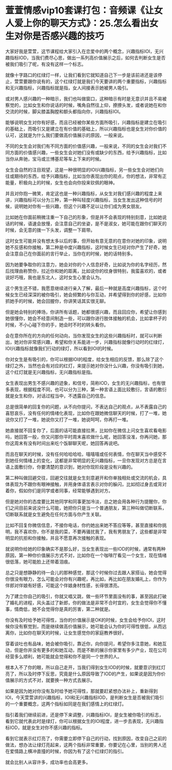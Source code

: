 # 萱萱情感vip10套课打包：音频课《让女人爱上你的聊天方式》：25.怎么看出女生对你是否感兴趣的技巧

大家好我是萱萱，这节课程给大家引入在恋爱中的两个概念，兴趣指标IOI，无兴趣指标IOD，当我们费尽心思，做出一系列高价值展示之后，如何去判断女生是否被我们吸引了呢，有没有这样一个标志。

就像十字路口的红绿灯一样，让我们看到它就知道自己下一步是该前进还是该停止，萱萱要跟你说有的，这个红绿灯就是我们今天要讲的两个重要指标，兴趣指标和无兴趣指标，兴趣指标就是指，女人间接表示她被男人吸引。

或对男人感兴趣的一种暗示，我们也叫做窗口，这种暗示有时是无意识并且不易被察觉的，比如女生和你说话的时候，嘴角自然往上仰，撩撩头发，或者说她在和你交流的时候，脚尖膝盖胸膛和额头都指向你，兴趣指标IOI。

能够说明女生对你有好感，而且已经被你某些方面所吸引，兴趣指标是建立在吸引的基础上，而吸引又是建立在有价值的基础上，所以兴趣指标也是女生对你价值的认可，这就是为什么我们要做高价值展示的原因，一般来说。

不同的女生会对我们有不同方面的价值感兴趣，一般来说，不同的女生会对我们不同方面的价值感兴趣，一些女生会对她们没有或缺少的东西，给予兴趣指标，比如当你从奔驰，宝马或兰博基尼等车上下来的时候。

女生会自然的注目观望，这是一种很明显的IOI兴趣指标，另一些女生会对她们向往或期待的东西，给予兴趣指标，比如当你表现出你的观点，你的想法，非常有正能量，积极向上的时候，女生也会向你投来钦佩的眼神。

并且对你抱一微笑，肯定这也是一种兴趣指标，从女生对我们感兴趣的程度上来讲，兴趣指标可以分为三种，第一种叫轻度兴趣指标，当女生发出这种信号的时候，说明她对你有一些兴趣，但这个兴趣不足以让你们成为男女朋友。

比如她在你面前稍微注重一下自己的形象，但是并不会表现的特别刻意，比如她说话的时候，语速会放慢，会注意自己的坐姿，是不是淑女，她可能在跟你们聊天的时候，会无意的拨一下头发，调整一下肩带。

这时女生可能并没有想太多以后的事，但开始有意无意的在意你对她的印象，说明她不反感和你接触，第二种是中度兴趣指标，这时候女生已经对你产生了好奇，她会注意自己在你面前的言行举止，当你在的时候，她的话特别多。

因为她要争取你的注意力，她会对你的个人信息好奇，比如说为你的名字经历，然后找理由称赞你，拉近你和她的距离，比如说你的纹身很特别，我蛮喜欢的，或者说好巧哦，我也是东北人，这时女生心里会认为。

这个男生还不错，我愿意继续进行亲入了解，最后一种就是高度兴趣指标，这个时候女生已经深深的被你吸引，她会频繁的与你互动，并希望得到你的好感，比如你抓她手的时候，她会回握你，你讲笑话其实很无聊。

但是她会特别的捧场，你讲所有话题，她都很感兴趣，而且回应你，希望让你感到她很懂你，她会不经意间制造一些，可以跟你进行肢体接触的机会，比如拿杯子的时候，不小心碰下你的手，她会时不时的转头看你。

会在意你所在的方向的任何动向，当你发现女生的这些兴趣指标时，就可以判断出，她对你非常感兴趣，希望和你关系能进一步，兴趣指标就像行动时的红绿灯，IOI兴趣指标就像我们行动的绿灯，所以看到IOI的时候。

你对女生是有吸引的，你可以根据IOI的程度，给女生相应的反馈，那么除了这个绿灯之外，当然也会有对应的红灯，来提示她对你没什么兴趣，你没有吸引到她，这个红灯就是无兴趣指标，无兴趣指标是指。

女生表现出男生不感兴趣的迹象，和信号，简称IOD，女生的无兴趣指标，也有很多表现，根据程度不同，也可以分为三种，第一种言语上面比较敷衍，言语的敷衍就是女生和你，对话过程当中，不透露自己的信息。

总是很简单的回复你的问题，从不向你提问，不表达自己的观点，从不表露自己的喜怒哀乐，没有任何的情绪化表现，比如你在跟她微信聊天的时候，打了一堆，她说你又打了一堆，她说你又打了一堆，她说呵呵，你再打一堆。

她直接就不回复你了，后面的话可能直接拉黑，比如你在微信上问女生喜欢看电影吗，她回答一般，你又问那你平时周末喜欢做什么呢，她回答没准，你再问她，那你这周末有没有时间出来吃个饭聊聊天呢，她回答再说吧。

而且在聊天的时候，没有任何哈哈哈哈，嘻嘻嘻或任何表情，你在聊天当中感受不到她任何情绪上的变化，这都是非常明显的无兴趣指标，一旦你发现对方总是在言语上面敷衍你，你要清楚的意识到，她对你现阶段是没有兴趣的。

第二种叫做回避交往，回避交往就是女生刻意避开和你单独相处或交流的机会，具体表现为不跟你有眼神接触，并用身体语言表示对你的躲闪，比如彻过身去或背对着你，假如你们是同学或者同事，经常能够遇到对方。

但是她对你的态度要比其他同学和同事更加冷淡，总之她会用各种行为提醒你，你们之间目前来说没什么可能，她把你只是当一个普通朋友，第三种叫做切断联系，切断联系就是女生避免在任何方面与你产生关联。

比如不回复你微信信息，不接你电话，你约她出来她不答应等等，甚至直接和你挑明，我不喜欢你，你不是我的菜，不要再骚扰我了，我有男朋友了，这些都是非常明显的抗拒和你接触，并且不愿意再次接触的表现。

就说明你给她的印象确实不是那么好，当女生表现出一些IOD的时候，通常有两种原因，第一种你价值展示方式不对，比如你在一个咖啡厅看见一个女生，现在情绪很低落，她可能脸上还带着泪痕。

总之只是想静静的待一会儿的那种感觉，那这个时候你过去跟人家搭讪，她会觉得你很没有眼力，怎么可能会对你有兴趣呢，再比如，再比如在朋友婚礼上，你作为伴郎对伴娘有好感，可能这个伴娘身材性感，长得很漂亮。

为了建立你自己的吸引，你就又唱又跳，做一些环节里面没有的事，甚至因此打破了婚礼的进程，风头盖过了新郎，你的做法是非常不合时宜的，女生会觉得你不懂事，情商低，她不会觉得你是真的厉害，第二种就是。

你没有及时给予她可得性，当你的价值展示是OK的时候，女生会给予你IOI，这时候你没有察觉到，而是继续做高价值展示，她可能会认为你的可得性很低，从而远离你，比如你在聊天的时候，让女生感觉你的家庭教养很好。

穿着谈吐也有品味，她会被你吸引，靠近你，向你提问，希望你多注意她，和她互动，但是你并没有更多的和她互动，而是不断的展示你家里有多少产业，现在公司经营多么顺利，她可能就会觉得和你不是同一个世界的人。

根本入不了你的眼，所以自己走开，当我们得到女生IOD的时候，就要意识到红灯亮了，所以及时停下反思，究竟是什么原因导致了IOD的产生，如果说是因为你价值展示的方式不对，就要换一种方式去展示。

如果是因为她对你没有及时给予她可得性，那就要赶紧想办法补上，重新得到IOI，今天萱萱讲的兴趣指标，IOI和无兴趣指标IOD，是判断女生是否被我们吸引的一个重要概念，这两个指标如同是在我们感情上的红绿灯。

指引着我们继续前进，还是停下来调整，兴趣指标IOI，是女生被你吸引的标志，看到它就代表此时是绿灯，你可以根据女生的IOI程度，进一步去表现，无兴趣指标IOD，就是女生对你不感兴趣的指标。

看到它就表示红灯亮了，你需要立即停下自己的行动，找到原因，改变自己之前的做法，想办法让绿灯亮起来，这两个指标非常重要，你要记在心里，当别的男人还在爱情路上横冲直撞的时候，你因为有了这个红绿灯的指引。

就会比别人从容许多，成功率也会高更多。